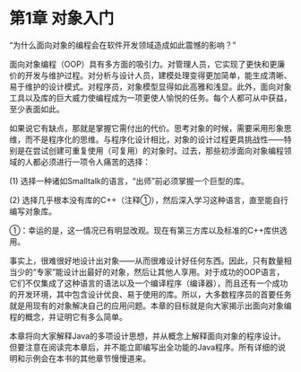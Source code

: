 # 第1章 对象入门

“为什么面向对象的编程会在软件开发领域造成如此震憾的影响？”

面向对象编程（OOP）具有多方面的吸引力。对管理人员，它实现了更快和更廉价的开发与维护过程。对分析与设计人员，建模处理变得更加简单，能生成清晰、易于维护的设计模式。对程序员，对象模型显得如此高雅和浅显。此外，面向对象工具以及库的巨大威力使编程成为一项更使人愉悦的任务。每个人都可从中获益，至少表面如此。

如果说它有缺点，那就是掌握它需付出的代价。思考对象的时候，需要采用形象思维，而不是程序化的思维。与程序化设计相比，对象的设计过程更具挑战性——特别是在尝试创建可重复使用（可复用）的对象时。过去，那些初涉面向对象编程领域的人都必须进行一项令人痛苦的选择：

(1) 选择一种诸如Smalltalk的语言，“出师”前必须掌握一个巨型的库。

(2) 选择几乎根本没有库的C++（注释①），然后深入学习这种语言，直至能自行编写对象库。

①：幸运的是，这一情况已有明显改观。现在有第三方库以及标准的C++库供选用。

事实上，很难很好地设计出对象——从而很难设计好任何东西。因此，只有数量相当少的“专家”能设计出最好的对象，然后让其他人享用。对于成功的OOP语言，它们不仅集成了这种语言的语法以及一个编译程序（编译器），而且还有一个成功的开发环境，其中包含设计优良、易于使用的库。所以，大多数程序员的首要任务就是用现有的对象解决自己的应用问题。本章的目标就是向大家揭示出面向对象编程的概念，并证明它有多么简单。

本章将向大家解释Java的多项设计思想，并从概念上解释面向对象的程序设计。但要注意在阅读完本章后，并不能立即编写出全功能的Java程序。所有详细的说明和示例会在本书的其他章节慢慢道来。
